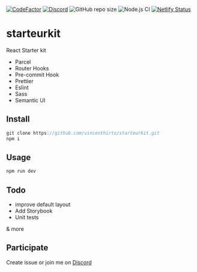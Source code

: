 [![CodeFactor](https://www.codefactor.io/repository/github/vincenthirtz/starteurkit/badge)](https://www.codefactor.io/repository/github/vincenthirtz/starteurkit)
[![Discord](https://img.shields.io/discord/712287691810799757?color=green)](https://discord.gg/rNE6m9)
![GitHub repo size](https://img.shields.io/github/repo-size/vincenthirtz/starteurkit)
![Node.js CI](https://github.com/vincenthirtz/starteurkit/workflows/Node.js%20CI/badge.svg)
[![Netlify Status](https://api.netlify.com/api/v1/badges/c54484c4-8eb1-4017-87a6-4a2097ec29e0/deploy-status)](https://app.netlify.com/sites/romantic-saha-c6aa6a/deploys)

# starteurkit

React Starter kit

- Parcel
- Router Hooks
- Pre-commit Hook
- Prettier
- Eslint
- Sass
- Semantic UI

## Install

```javascript
git clone https://github.com/vincenthirtz/starteurkit.git
npm i
```

## Usage

```javascript
npm run dev
```

## Todo

- improve default layout
- Add Storybook
- Unit tests

& more

## Participate

Create issue or join me on [Discord](https://discord.gg/rNE6m9)
